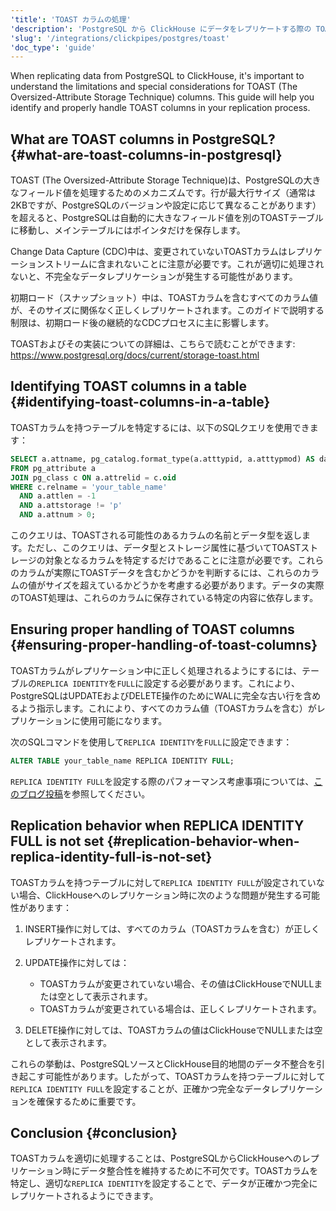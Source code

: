 ```yaml
---
'title': 'TOAST カラムの処理'
'description': 'PostgreSQL から ClickHouse にデータをレプリケートする際の TOAST カラムの扱い方を学びましょう。'
'slug': '/integrations/clickpipes/postgres/toast'
'doc_type': 'guide'
---
```


When replicating data from PostgreSQL to ClickHouse, it's important to understand the limitations and special considerations for TOAST (The Oversized-Attribute Storage Technique) columns. This guide will help you identify and properly handle TOAST columns in your replication process.

## What are TOAST columns in PostgreSQL? {#what-are-toast-columns-in-postgresql}

TOAST (The Oversized-Attribute Storage Technique)は、PostgreSQLの大きなフィールド値を処理するためのメカニズムです。行が最大行サイズ（通常は2KBですが、PostgreSQLのバージョンや設定に応じて異なることがあります）を超えると、PostgreSQLは自動的に大きなフィールド値を別のTOASTテーブルに移動し、メインテーブルにはポインタだけを保存します。

Change Data Capture (CDC)中は、変更されていないTOASTカラムはレプリケーションストリームに含まれないことに注意が必要です。これが適切に処理されないと、不完全なデータレプリケーションが発生する可能性があります。

初期ロード（スナップショット）中は、TOASTカラムを含むすべてのカラム値が、そのサイズに関係なく正しくレプリケートされます。このガイドで説明する制限は、初期ロード後の継続的なCDCプロセスに主に影響します。

TOASTおよびその実装についての詳細は、こちらで読むことができます: https://www.postgresql.org/docs/current/storage-toast.html

## Identifying TOAST columns in a table {#identifying-toast-columns-in-a-table}

TOASTカラムを持つテーブルを特定するには、以下のSQLクエリを使用できます：

```sql
SELECT a.attname, pg_catalog.format_type(a.atttypid, a.atttypmod) AS data_type
FROM pg_attribute a
JOIN pg_class c ON a.attrelid = c.oid
WHERE c.relname = 'your_table_name'
  AND a.attlen = -1
  AND a.attstorage != 'p'
  AND a.attnum > 0;
```

このクエリは、TOASTされる可能性のあるカラムの名前とデータ型を返します。ただし、このクエリは、データ型とストレージ属性に基づいてTOASTストレージの対象となるカラムを特定するだけであることに注意が必要です。これらのカラムが実際にTOASTデータを含むかどうかを判断するには、これらのカラムの値がサイズを超えているかどうかを考慮する必要があります。データの実際のTOAST処理は、これらのカラムに保存されている特定の内容に依存します。

## Ensuring proper handling of TOAST columns {#ensuring-proper-handling-of-toast-columns}

TOASTカラムがレプリケーション中に正しく処理されるようにするには、テーブルの`REPLICA IDENTITY`を`FULL`に設定する必要があります。これにより、PostgreSQLはUPDATEおよびDELETE操作のためにWALに完全な古い行を含めるよう指示します。これにより、すべてのカラム値（TOASTカラムを含む）がレプリケーションに使用可能になります。

次のSQLコマンドを使用して`REPLICA IDENTITY`を`FULL`に設定できます：

```sql
ALTER TABLE your_table_name REPLICA IDENTITY FULL;
```

`REPLICA IDENTITY FULL`を設定する際のパフォーマンス考慮事項については、[このブログ投稿](https://xata.io/blog/replica-identity-full-performance)を参照してください。

## Replication behavior when REPLICA IDENTITY FULL is not set {#replication-behavior-when-replica-identity-full-is-not-set}

TOASTカラムを持つテーブルに対して`REPLICA IDENTITY FULL`が設定されていない場合、ClickHouseへのレプリケーション時に次のような問題が発生する可能性があります：

1. INSERT操作に対しては、すべてのカラム（TOASTカラムを含む）が正しくレプリケートされます。

2. UPDATE操作に対しては：
   - TOASTカラムが変更されていない場合、その値はClickHouseでNULLまたは空として表示されます。
   - TOASTカラムが変更されている場合は、正しくレプリケートされます。

3. DELETE操作に対しては、TOASTカラムの値はClickHouseでNULLまたは空として表示されます。

これらの挙動は、PostgreSQLソースとClickHouse目的地間のデータ不整合を引き起こす可能性があります。したがって、TOASTカラムを持つテーブルに対して`REPLICA IDENTITY FULL`を設定することが、正確かつ完全なデータレプリケーションを確保するために重要です。

## Conclusion {#conclusion}

TOASTカラムを適切に処理することは、PostgreSQLからClickHouseへのレプリケーション時にデータ整合性を維持するために不可欠です。TOASTカラムを特定し、適切な`REPLICA IDENTITY`を設定することで、データが正確かつ完全にレプリケートされるようにできます。
